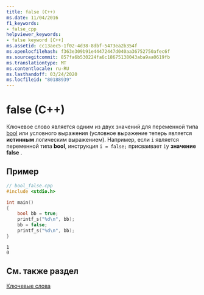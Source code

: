 ```yaml
---
title: false (C++)
ms.date: 11/04/2016
f1_keywords:
- false_cpp
helpviewer_keywords:
- false keyword [C++]
ms.assetid: cc13aec5-1f02-4d38-8dbf-5473ea2b354f
ms.openlocfilehash: f363e309b91e44472447d040aa36752750afec6f
ms.sourcegitcommit: 857fa6b530224fa6c18675138043aba9aa0619fb
ms.translationtype: MT
ms.contentlocale: ru-RU
ms.lasthandoff: 03/24/2020
ms.locfileid: "80188939"
---
```

# <a name="false-c"></a>false (C++)

Ключевое слово является одним из двух значений для переменной типа [bool](../cpp/bool-cpp.md) или условного выражения (условное выражение теперь является **истинным** логическим выражением). Например, если `i` является переменной типа **bool**, инструкция `i = false;` присваивает `i`у **значение false** .

## <a name="example"></a>Пример

```cpp
// bool_false.cpp
#include <stdio.h>

int main()
{
    bool bb = true;
    printf_s("%d\n", bb);
    bb = false;
    printf_s("%d\n", bb);
}
```

```Output
1
0
```

## <a name="see-also"></a>См. также раздел

[Ключевые слова](../cpp/keywords-cpp.md)

